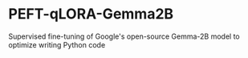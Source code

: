 # PEFT-qLORA-Gemma2B
Supervised fine-tuning of Google's open-source Gemma-2B model to optimize writing Python code
